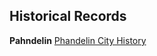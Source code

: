 **Historical Records**
---

**Pahndelin**
[Phandelin City History](docs/Locations/History/Phandelin_History.md)
